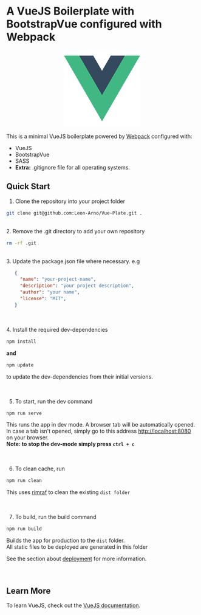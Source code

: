 # A VueJS Boilerplate with BootstrapVue configured with Webpack

<p align="center"> 
<img src="./src/assets/logo.png">
</p>

This is a minimal VueJS boilerplate powered by [Webpack](https://webpack.js.org/) configured with:

- VueJS
- BootstrapVue
- SASS
- **Extra:** .gitignore file for all operating systems.

## Quick Start

1. Clone the repository into your project folder
   <br>

```bash
git clone git@github.com:Leon-Arno/Vue-Plate.git .
```

<br>
2. Remove the .git directory to add your own repository

```bash
rm -rf .git
```

<br>
3. Update the package.json file where necessary.
   e.g

```JSON
   {
     "name": "your-project-name",
     "description": "your project description",
     "author": "your name",
     "license": "MIT",
   }
```

<br>
<br>
4. Install the required dev-dependencies

```bash
npm install
```

**and**

```bash
npm update
```

to update the dev-dependencies from their initial versions.
<br>
<br>
<br>

5. To start, run the dev command

```bash
npm run serve
```

This runs the app in dev mode. A browser tab will be automatically opened.<br>
In case a tab isn't opened, simply go to this address [http://localhost:8080](http://localhost:8080) on your browser.<br>
**Note: to stop the dev-mode simply press `ctrl + c`**
<br>
<br>
<br>

6. To clean cache, run

```bash
npm run clean
```

This uses [rimraf](https://www.npmjs.com/package/rimraf) to clean the existing `dist folder`
<br>
<br>
<br>

7. To build, run the build command

```bash
npm run build
```

Builds the app for production to the `dist` folder.<br>
All static files to be deployed are generated in this folder

See the section about [deployment](https://cli.vuejs.org/guide/deployment.html#gitlab-pages) for more information.
<br>
<br>
<br>

## Learn More

To learn VueJS, check out the [VueJS documentation](https://vuejs.org/).

